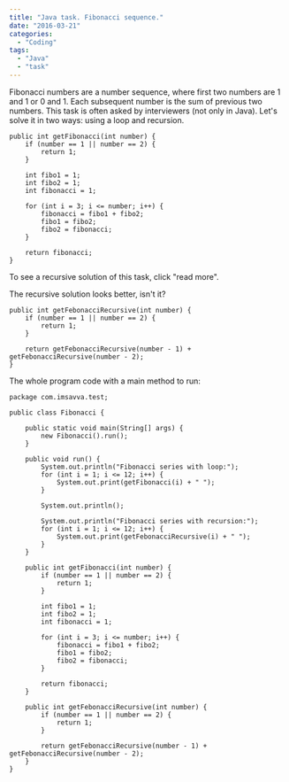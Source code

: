```yaml
---
title: "Java task. Fibonacci sequence."
date: "2016-03-21"
categories:
  - "Coding"
tags:
  - "Java"
  - "task"
---
```


Fibonacci numbers are a number sequence, where first two numbers are 1 and 1 or 0 and 1. Each subsequent number is the sum of previous two numbers. This task is often asked by interviewers (not only in Java). Let's solve it in two ways: using a loop and recursion.

```
public int getFibonacci(int number) {
    if (number == 1 || number == 2) {
        return 1;
    }

    int fibo1 = 1;
    int fibo2 = 1;
    int fibonacci = 1;

    for (int i = 3; i <= number; i++) {
        fibonacci = fibo1 + fibo2;
        fibo1 = fibo2;
        fibo2 = fibonacci;
    }

    return fibonacci;
}
```

To see a recursive solution of this task, click "read more".

The recursive solution looks better, isn't it?

```
public int getFebonacciRecursive(int number) {
    if (number == 1 || number == 2) {
        return 1;
    }

    return getFebonacciRecursive(number - 1) + getFebonacciRecursive(number - 2);
}
```

The whole program code with a main method to run:

```
package com.imsavva.test;

public class Fibonacci {

    public static void main(String[] args) {
        new Fibonacci().run();
    }

    public void run() {
        System.out.println("Fibonacci series with loop:");
        for (int i = 1; i <= 12; i++) {
            System.out.print(getFibonacci(i) + " ");
        }

        System.out.println();

        System.out.println("Fibonacci series with recursion:");
        for (int i = 1; i <= 12; i++) {
            System.out.print(getFebonacciRecursive(i) + " ");
        }
    }

    public int getFibonacci(int number) {
        if (number == 1 || number == 2) {
            return 1;
        }

        int fibo1 = 1;
        int fibo2 = 1;
        int fibonacci = 1;

        for (int i = 3; i <= number; i++) {
            fibonacci = fibo1 + fibo2;
            fibo1 = fibo2;
            fibo2 = fibonacci;
        }

        return fibonacci;
    }

    public int getFebonacciRecursive(int number) {
        if (number == 1 || number == 2) {
            return 1;
        }

        return getFebonacciRecursive(number - 1) + getFebonacciRecursive(number - 2);
    }
}
```
